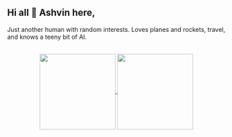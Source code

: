 ## Hi all 👋 **Ashvin** here, 

Just another human with random interests. Loves planes and rockets, travel, and knows a teeny bit of AI. 

<br>
<div align="center">
	<a href="https://acedev003-readme-stats.vercel.app/api?username=Acedev003&show_icons=true&theme=vision-friendly-dark" target="_blank">
		<img align="center" height="175" src="https://acedev003-readme-stats.vercel.app/api?username=Acedev003&show_icons=true&theme=vision-friendly-dark">
	</a>
	<a href="https://acedev003-readme-stats.vercel.app/api/top-langs/?username=Acedev003&layout=compact&langs_count=6&theme=radical" target="_blank">
		<img align="center" height="175" src="https://acedev003-readme-stats.vercel.app/api/top-langs/?username=Acedev003&layout=compact&langs_count=6&theme=radical&hide=jupyter%20notebook,PureBasic">
	</a>
</div>

